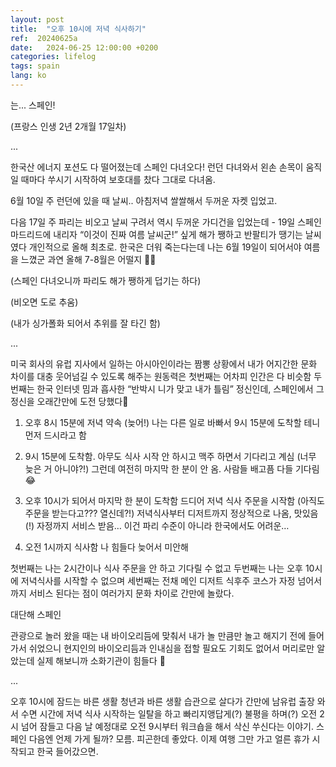 ```yaml
---
layout: post
title:  "오후 10시에 저녁 식사하기"
ref:  20240625a
date:   2024-06-25 12:00:00 +0200
categories: lifelog
tags: spain
lang: ko
---
```


는... 스페인!

(프랑스 인생 2년 2개월 17일차)

...

한국산 에너지 포션도 다 떨어졌는데 스페인 다녀오다! 런던 다녀와서 왼손 손목이 움직일 때마다 쑤시기 시작하여 보호대를 찼다 그대로 다녀옴.

6월 10일 주 런던에 있을 때 날씨.. 아침저녁 쌀쌀해서 두꺼운 자켓 입었고.

다음 17일 주 파리는 비오고 날씨 구려서 역시 두꺼운 가디건을 입었는데 - 19일 스페인 마드리드에 내리자 “이것이 진짜 여름 날씨군!” 싶게 해가 쨍하고 반팔티가 땡기는 날씨였다 개인적으로 올해 최초로. 한국은 더워 죽는다는데 나는 6월 19일이 되어서야 여름을 느꼈군 과연 올해 7-8월은 어떨지 🤔🤔

(스페인 다녀오니까 파리도 해가 쨍하게 덥기는 하다)

(비오면 도로 추움)

(내가 싱가폴화 되어서 추위를 잘 타긴 함)

...

미국 회사의 유럽 지사에서 일하는 아시아인이라는 짬뽕 상황에서 내가 어지간한 문화 차이를 대충 웃어넘길 수 있도록 해주는 원동력은 첫번째는 어차피 인간은 다 비슷함 두번째는 한국 인터넷 밈과 흡사한 “반박시 니가 맞고 내가 틀림” 정신인데, 스페인에서 그 정신을 오래간만에 도전 당했다🤣

1. 오후 8시 15분에 저녁 약속 (늦어!)
나는 다른 일로 바빠서 9시 15분에 도착할 테니 먼저 드시라고 함

2. 9시 15분에 도착함. 아무도 식사 시작 안 하시고 맥주 하면서 기다리고 계심 (너무 늦은 거 아니야?!) 그런데 여전히 마지막 한 분이 안 옴. 사람들 배고픔
다들 기다림 😂

3. 오후 10시가 되어서 마지막 한 분이 도착함 드디어 저녁 식사 주문을 시작함 (아직도 주문을 받는다고??? 열신데?!)
저녁식사부터 디저트까지 정상적으로 나옴, 맛있음(!) 자정까지 서비스 받음… 이건 파리 수준이 아니라 한국에서도 어려운…

4. 오전 1시까지 식사함 나 힘들다 늦어서 미안해

첫번째는 나는 2시간이나 식사 주문을 안 하고 기다릴 수 없고 두번째는 나는 오후 10시에 저녁식사를 시작할 수 없으며 세번째는 전채 메인 디저트 식후주 코스가 자정 넘어서까지 서비스 된다는 점이 여러가지 문화 차이로 간만에 놀랐다.

대단해 스페인

관광으로 놀러 왔을 때는 내 바이오리듬에 맞춰서 내가 놀 만큼만 놀고 해지기 전에 들어가서 쉬었으니 현지인의 바이오리듬과 인내심을 접할 필요도 기회도 없어서 머리로만 알았는데 실제 해보니까 소화기관이 힘들다 🤣

...

오후 10시에 잠드는 바른 생활 청년과 바른 생활 습관으로 살다가 간만에 남유럽 출장 와서 수면 시간에 저녁 식사 시작하는 일탈을 하고 빠리지앵답게(?) 불평을 하며(?) 오전 2시 넘어 잠들고 다음 날 예정대로 오전 9시부터 워크숍을 해서 삭신 쑤신다는 이야기. 스페인 다음엔 언제 가게 될까? 모름. 피곤한데 좋았다. 이제 여행 그만 가고 얼른 휴가 시작되고 한국 들어갔으면.
